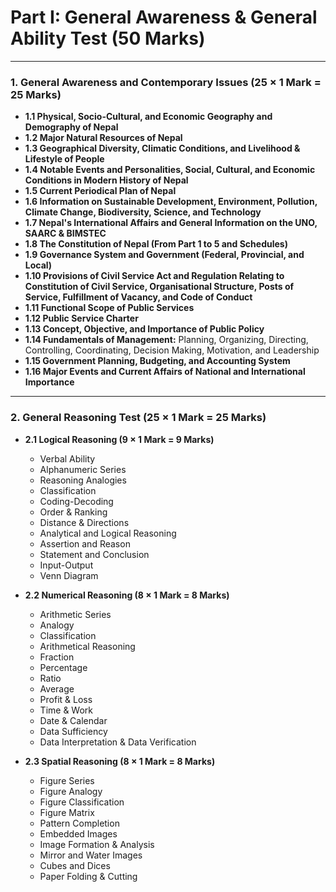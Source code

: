 # Part I: General Awareness & General Ability Test (50 Marks)

---

### 1. General Awareness and Contemporary Issues (25 × 1 Mark = 25 Marks)
- **1.1 Physical, Socio-Cultural, and Economic Geography and Demography of Nepal**
- **1.2 Major Natural Resources of Nepal**
- **1.3 Geographical Diversity, Climatic Conditions, and Livelihood & Lifestyle of People**
- **1.4 Notable Events and Personalities, Social, Cultural, and Economic Conditions in Modern History of Nepal**
- **1.5 Current Periodical Plan of Nepal**
- **1.6 Information on Sustainable Development, Environment, Pollution, Climate Change, Biodiversity, Science, and Technology**
- **1.7 Nepal's International Affairs and General Information on the UNO, SAARC & BIMSTEC**
- **1.8 The Constitution of Nepal (From Part 1 to 5 and Schedules)**
- **1.9 Governance System and Government (Federal, Provincial, and Local)**
- **1.10 Provisions of Civil Service Act and Regulation Relating to Constitution of Civil Service, Organisational Structure, Posts of Service, Fulfillment of Vacancy, and Code of Conduct**
- **1.11 Functional Scope of Public Services**
- **1.12 Public Service Charter**
- **1.13 Concept, Objective, and Importance of Public Policy**
- **1.14 Fundamentals of Management:** Planning, Organizing, Directing, Controlling, Coordinating, Decision Making, Motivation, and Leadership
- **1.15 Government Planning, Budgeting, and Accounting System**
- **1.16 Major Events and Current Affairs of National and International Importance**

---

### 2. General Reasoning Test (25 × 1 Mark = 25 Marks)
- **2.1 Logical Reasoning (9 × 1 Mark = 9 Marks)**
  - Verbal Ability
  - Alphanumeric Series
  - Reasoning Analogies
  - Classification
  - Coding-Decoding
  - Order & Ranking
  - Distance & Directions
  - Analytical and Logical Reasoning
  - Assertion and Reason
  - Statement and Conclusion
  - Input-Output
  - Venn Diagram

- **2.2 Numerical Reasoning (8 × 1 Mark = 8 Marks)**
  - Arithmetic Series
  - Analogy
  - Classification
  - Arithmetical Reasoning
  - Fraction
  - Percentage
  - Ratio
  - Average
  - Profit & Loss
  - Time & Work
  - Date & Calendar
  - Data Sufficiency
  - Data Interpretation & Data Verification

- **2.3 Spatial Reasoning (8 × 1 Mark = 8 Marks)**
  - Figure Series
  - Figure Analogy
  - Figure Classification
  - Figure Matrix
  - Pattern Completion
  - Embedded Images
  - Image Formation & Analysis
  - Mirror and Water Images
  - Cubes and Dices
  - Paper Folding & Cutting

